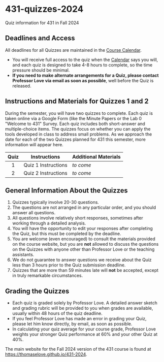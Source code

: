 # 431-quizzes-2024

Quiz information for 431 in Fall 2024

## Deadlines and Access

All deadlines for all Quizzes are maintained in the [Course Calendar](https://thomaselove.github.io/431-2024/calendar.html).

- You will receive full access to the quiz when the [Calendar](https://thomaselove.github.io/431-2024/calendar.html) says you will, and each quiz is designed to take 4-8 hours to complete, so the time pressure should be minimal.
- **If you need to make alternate arrangements for a Quiz, please contact Professor Love via email as soon as possible**, well before the Quiz is released. 

## Instructions and Materials for Quizzes 1 and 2

During the semester, you will have two quizzes to complete. Each quiz is taken online via a Google Form (like the Minute Papers or the Lab 0 "Welcome to 431" Survey. Each quiz includes both short-answer and multiple-choice items. The quizzes focus on whether you can apply the tools developed in class to address small problems. As we approach the date for each of the two Quizzes planned for 431 this semester, more information will appear here.

<div align="center">

| Quiz | Instructions | Additional Materials
| :---: | :-----------------: | :--------------------------------------------------------------------------------
1 | Quiz 1 Instructions | *to come*
2 | Quiz 2 Instructions | *to come*

</div>

## General Information About the Quizzes

1. Quizzes typically involve 20-30 questions. 
2. The questions are not arranged in any particular order, and you should answer all questions.
3. All questions involve relatively short responses, sometimes after working through a detailed analysis.
4. You will have the opportunity to edit your responses after completing the Quiz, but this must be completed by the deadline.
5. You are welcome (even encouraged) to consult the materials provided on the course website, but you are **not** allowed to discuss the questions on the Quizzes with anyone other than Professor Love or the teaching assistants.
6. We do not guarantee to answer questions we receive about the Quiz less than 3 hours prior to the Quiz submission deadline. 
7. Quizzes that are more than 59 minutes late will **not** be accepted, except in truly remarkable circumstances.

## Grading the Quizzes

- Each quiz is graded solely by Professor Love. A detailed answer sketch and grading rubric will be provided to you when grades are available, usually within 48 hours of the quiz deadline. 
- If you feel Professor Love has made an error in grading your Quiz, please let him know directly, by email, as soon as possible.
- In calculating your quiz average for your course grade, Professor Love weights your stronger Quiz performance at 60% and your other Quiz at 40%.

The main website for the Fall 2024 version of the 431 course is found at <https://thomaselove.github.io/431-2024>.
